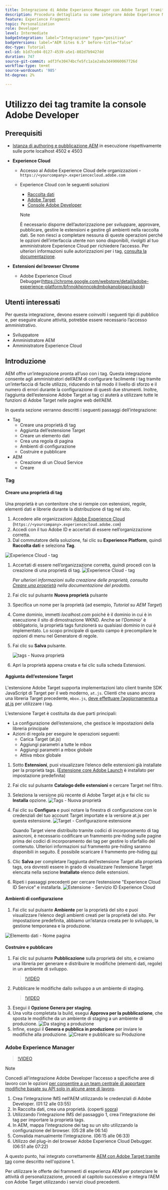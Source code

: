 ```yaml
---
title: Integrazione di Adobe Experience Manager con Adobe Target tramite tag e Adobe Developer
description: Procedura dettagliata su come integrare Adobe Experience Manager con Adobe Target utilizzando tag e Adobe Developer
feature: Experience Fragments
topic: Personalization
role: Developer
level: Intermediate
badgeIntegration: label="Integrazione" type="positive"
badgeVersions: label="AEM Sites 6.5" before-title="false"
doc-type: Tutorial
exl-id: b1d7ce04-0127-4539-a5e1-802d7b9427dd
duration: 747
source-git-commit: adf3fe30474bcfe5fc1a1e2a8a3d49060067726d
workflow-type: tm+mt
source-wordcount: '985'
ht-degree: 2%

---
```


# Utilizzo dei tag tramite la console Adobe Developer

## Prerequisiti

* [Istanza di authoring e pubblicazione AEM](./implementation.md#set-up-aem) in esecuzione rispettivamente sulle porte localhost 4502 e 4503
* **Experience Cloud**
   * Accesso al Adobe Experience Cloud delle organizzazioni - `https://<yourcompany>.experiencecloud.adobe.com`
   * Experience Cloud con le seguenti soluzioni
      * [Raccolta dati](https://experiencecloud.adobe.com)
      * [Adobe Target](https://experiencecloud.adobe.com)
      * [Console Adobe Developer](https://developer.adobe.com/console/)

     >[!NOTE]
     >È necessario disporre dell’autorizzazione per sviluppare, approvare, pubblicare, gestire le estensioni e gestire gli ambienti nella raccolta dati. Se non riesci a completare nessuna di queste operazioni perché le opzioni dell’interfaccia utente non sono disponibili, rivolgiti al tuo amministratore Experience Cloud per richiedere l’accesso. Per ulteriori informazioni sulle autorizzazioni per i tag, [consulta la documentazione](https://experienceleague.adobe.com/docs/experience-platform/tags/admin/user-permissions.html).

* **Estensioni del browser Chrome**
   * Adobe Experience Cloud Debugger(https://chrome.google.com/webstore/detail/adobe-experience-platform/bfnnokhpnncpkdmbokanobigaccjkpob)

## Utenti interessati

Per questa integrazione, devono essere coinvolti i seguenti tipi di pubblico e, per eseguire alcune attività, potrebbe essere necessario l’accesso amministrativo.

* Sviluppatore
* Amministratore AEM
* Amministratore Experience Cloud

## Introduzione

AEM offre un’integrazione pronta all’uso con i tag. Questa integrazione consente agli amministratori dell’AEM di configurare facilmente i tag tramite un’interfaccia di facile utilizzo, riducendo in tal modo il livello di sforzo e il numero di errori durante la configurazione di questi due strumenti. Inoltre, l’aggiunta dell’estensione Adobe Target ai tag ci aiuterà a utilizzare tutte le funzioni di Adobe Target nelle pagine web dell’AEM.

In questa sezione verranno descritti i seguenti passaggi dell’integrazione:

* Tag
   * Creare una proprietà di tag
   * Aggiunta dell’estensione Target
   * Creare un elemento dati
   * Crea una regola di pagina
   * Ambienti di configurazione
   * Costruire e pubblicare
* AEM
   * Creazione di un Cloud Service
   * Creare

### Tag

#### Creare una proprietà di tag

Una proprietà è un contenitore che si riempie con estensioni, regole, elementi dati e librerie durante la distribuzione di tag nel sito.

1. Accedere alle organizzazioni [Adobe Experience Cloud](https://experiencecloud.adobe.com/) (`https://<yourcompany>.experiencecloud.adobe.com`)
1. Accedi con il tuo Adobe ID e accertati di essere nell’organizzazione corretta.
1. Dal commutatore della soluzione, fai clic su **Experience Platform**, quindi **Raccolta dati** e seleziona **Tag**.

![Experience Cloud - tag](assets/using-launch-adobe-io/exc-cloud-launch.png)

1. Accertati di essere nell’organizzazione corretta, quindi procedi con la creazione di una proprietà di tag.
   ![Experience Cloud - tag](assets/using-launch-adobe-io/launch-create-property.png)

   *Per ulteriori informazioni sulla creazione delle proprietà, consulta [Creare una proprietà](https://experienceleague.adobe.com/docs/experience-platform/tags/admin/companies-and-properties.html?lang=en#create-or-configure-a-property) nella documentazione del prodotto.*
1. Fai clic sul pulsante **Nuova proprietà** pulsante
1. Specifica un nome per la proprietà (ad esempio, *Tutorial su AEM Target*)
1. Come dominio, immetti *localhost.com* poiché è il dominio in cui è in esecuzione il sito di dimostrazione WKND. Anche se l’*Dominio*&#39; è obbligatorio, la proprietà tags funzionerà su qualsiasi dominio in cui è implementato. Lo scopo principale di questo campo è precompilare le opzioni di menu nel Generatore di regole.
1. Fai clic su **Salva** pulsante.

   ![tags - Nuova proprietà](assets/using-launch-adobe-io/exc-launch-property.png)

1. Apri la proprietà appena creata e fai clic sulla scheda Estensioni.

#### Aggiunta dell’estensione Target

L&#39;estensione Adobe Target supporta implementazioni lato client tramite SDK JavaScript di Target per il web moderno, `at.js`. Clienti che usano ancora una libreria Target precedente, `mbox.js`, [deve effettuare l’aggiornamento a at.js](https://experienceleague.adobe.com/docs/target-dev/developer/client-side/at-js-implementation/upgrading-from-atjs-1x-to-atjs-20.html) per utilizzare i tag.

L’estensione Target è costituita da due parti principali:

* La configurazione dell’estensione, che gestisce le impostazioni della libreria principale
* Azioni di regola per eseguire le operazioni seguenti:
   * Carica Target (at.js)
   * Aggiungi parametri a tutte le mbox
   * Aggiungi parametri a mbox globale
   * Attiva mbox globale

1. Sotto **Estensioni**, puoi visualizzare l’elenco delle estensioni già installate per la proprietà tags. ([Estensione core Adobe Launch](https://exchange.adobe.com/apps/ec/100223/adobe-launch-core-extension) è installato per impostazione predefinita)
2. Fai clic sul pulsante **Catalogo delle estensioni** e cercare Target nel filtro.
3. Seleziona la versione più recente di Adobe Target at.js e fai clic su **Installa** opzione.
   ![Tags - Nuova proprietà](assets/using-launch-adobe-io/launch-target-extension.png)

4. Fai clic su **Configura** e puoi notare la finestra di configurazione con le credenziali del tuo account Target importate e la versione at.js per questa estensione.
   ![Target - Configurazione estensione](assets/using-launch-adobe-io/launch-target-extension-2.png)

   Quando Target viene distribuito tramite codici di incorporamento di tag asincroni, è necessario codificare un frammento pre-hiding sulle pagine prima dei codici di incorporamento dei tag per gestire lo sfarfallio del contenuto. Ulteriori informazioni sul frammento pre-hiding saranno disponibili in seguito. È possibile scaricare il frammento pre-hiding [qui](assets/using-launch-adobe-io/prehiding.js)

5. Clic **Salva** per completare l’aggiunta dell’estensione Target alla proprietà tags, ora dovresti essere in grado di visualizzare l’estensione Target elencata nella sezione **Installato** elenco delle estensioni.

6. Ripeti i passaggi precedenti per cercare l’estensione &quot;Experience Cloud ID Service&quot; e installarla.
   ![Estensione - Servizio ID Experience Cloud](assets/using-launch-adobe-io/launch-extension-experience-cloud.png)

#### Ambienti di configurazione

1. Fai clic sul pulsante **Ambiente** per la proprietà del sito e puoi visualizzare l’elenco degli ambienti creati per la proprietà del sito. Per impostazione predefinita, abbiamo un’istanza creata per lo sviluppo, la gestione temporanea e la produzione.

![Elemento dati - Nome pagina](assets/using-launch-adobe-io/launch-environment-setup.png)

#### Costruire e pubblicare

1. Fai clic sul pulsante **Pubblicazione** sulla proprietà del sito, e creiamo una libreria per generare e distribuire le modifiche (elementi dati, regole) in un ambiente di sviluppo.
   >[!VIDEO](https://video.tv.adobe.com/v/28412?quality=12&learn=on)
2. Pubblicare le modifiche dallo sviluppo a un ambiente di staging.
   >[!VIDEO](https://video.tv.adobe.com/v/28419?quality=12&learn=on)
3. Esegui il **Opzione Genera per staging**.
4. Una volta completata la build, esegui **Approva per la pubblicazione**, che sposta le modifiche da un ambiente di staging a un ambiente di produzione.
   ![Da staging a produzione](assets/using-launch-adobe-io/build-staging.png)
5. Infine, esegui il **Genera e pubblica in produzione** per inviare le modifiche alla produzione.
   ![Creare e pubblicare su Produzione](assets/using-launch-adobe-io/build-and-publish.png)

### Adobe Experience Manager

>[!VIDEO](https://video.tv.adobe.com/v/28416?quality=12&learn=on)

>[!NOTE]
>
> Concedi all’integrazione Adobe Developer l’accesso a specifiche aree di lavoro con le opzioni [per consentire a un team centrale di apportare modifiche basate su API solo in alcune aree di lavoro](https://experienceleague.adobe.com/docs/target/using/administer/manage-users/enterprise/configure-adobe-io-integration.html).

1. Crea l’integrazione IMS nell’AEM utilizzando le credenziali di Adobe Developer. (01:12 alle 03:55)
2. In Raccolta dati, crea una proprietà. (coperti [sopra](#create-launch-property))
3. Utilizzando l’integrazione IMS del passaggio 1, crea l’integrazione dei tag per importare la proprietà tags.
4. In AEM, mappa l’integrazione dei tag su un sito utilizzando la configurazione del browser. (05:28 alle 06:14)
5. Convalida manualmente l’integrazione. (06:15 alle 06:33)
6. Utilizzo del plug-in del browser Adobe Experience Cloud Debugger. (06:51 alle 07:22)

A questo punto, hai integrato correttamente [AEM con Adobe Target tramite tag](./using-aem-cloud-services.md#integrating-aem-target-options) come descritto nell&#39;opzione 1.

Per utilizzare le offerte dei frammenti di esperienza AEM per potenziare le attività di personalizzazione, procedi al capitolo successivo e integra l’AEM con Adobe Target utilizzando i servizi cloud precedenti.
